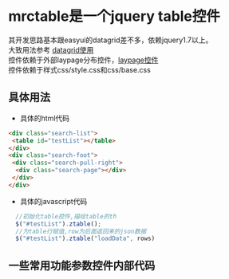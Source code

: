 # mrctable是一个jquery table控件
其开发思路基本跟easyui的datagrid差不多，依赖jquery1.7以上。<br/>
大致用法参考 [datagrid使用](http://www.jeasyui.net/plugins/183.html)<br/>
控件依赖于外部laypage分布控件，[laypage控件](https://www.layui.com/laypage/)<br/>
控件依赖于样式css/style.css和css/base.css
## 具体用法
* 具体的html代码
```html
<div class="search-list">
 <table id="testList"></table>
</div>
<div class="search-foot">
 <div class="search-pull-right">
  <div class="search-page"></div>
 </div>
</div>
```
* 具体的javascript代码
```javascript
  //初始化table控件,描绘table的th
  $("#testList").ztable();
  //为table行赋值,row为后面返回来的json数据
  $("#testList").ztable("loadData", rows)
```
## 一些常用功能参数控件内部代码
